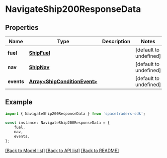 # NavigateShip200ResponseData


## Properties

Name | Type | Description | Notes
------------ | ------------- | ------------- | -------------
**fuel** | [**ShipFuel**](ShipFuel.md) |  | [default to undefined]
**nav** | [**ShipNav**](ShipNav.md) |  | [default to undefined]
**events** | [**Array&lt;ShipConditionEvent&gt;**](ShipConditionEvent.md) |  | [default to undefined]

## Example

```typescript
import { NavigateShip200ResponseData } from 'spacetraders-sdk';

const instance: NavigateShip200ResponseData = {
    fuel,
    nav,
    events,
};
```

[[Back to Model list]](../README.md#documentation-for-models) [[Back to API list]](../README.md#documentation-for-api-endpoints) [[Back to README]](../README.md)
